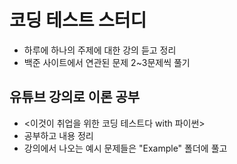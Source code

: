 # 코딩 테스트 스터디
- 하루에 하나의 주제에 대한 강의 듣고 정리
- 백준 사이트에서 연관된 문제 2~3문제씩 풀기


## 유튜브 강의로 이론 공부
- <이것이 취업을 위한 코딩 테스트다 with 파이썬> 
- 공부하고 내용 정리
- 강의에서 나오는 예시 문제들은 "Example" 폴더에 풀고 
